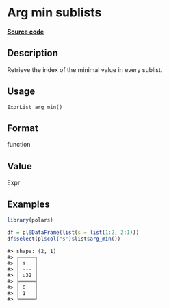 
# Arg min sublists

[**Source code**](https://github.com/pola-rs/r-polars/tree/4c60e4ba5981c539b9639261157303d78f545b69/R/expr__list.R#L258)

## Description

Retrieve the index of the minimal value in every sublist.

## Usage

<pre><code class='language-R'>ExprList_arg_min()
</code></pre>

## Format

function

## Value

Expr

## Examples

``` r
library(polars)

df = pl$DataFrame(list(s = list(1:2, 2:1)))
df$select(pl$col("s")$list$arg_min())
```

    #> shape: (2, 1)
    #> ┌─────┐
    #> │ s   │
    #> │ --- │
    #> │ u32 │
    #> ╞═════╡
    #> │ 0   │
    #> │ 1   │
    #> └─────┘
